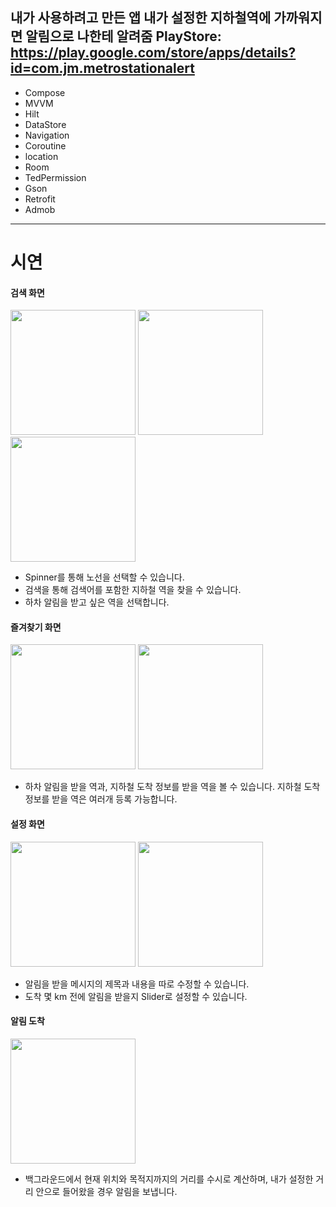 내가 사용하려고 만든 앱
내가 설정한 지하철역에 가까워지면 알림으로 나한테 알려줌
PlayStore: https://play.google.com/store/apps/details?id=com.jm.metrostationalert
----------------------------------
- Compose
- MVVM
- Hilt
- DataStore
- Navigation
- Coroutine
- location
- Room
- TedPermission
- Gson
- Retrofit
- Admob

----------------------------------

# 시연
#### 검색 화면

<img src = "https://github.com/user-attachments/assets/11db063a-230e-4c20-8658-f7ddfddc3fdb" width = "200">
<img src = "https://github.com/user-attachments/assets/7bec7fc3-253c-48a8-b3cf-942b5d8b0ed7" width = "200">
<img src = "https://github.com/user-attachments/assets/2c29375d-9f6a-4200-881c-61a59c97977a" width = "200">

- Spinner를 통해 노선을 선택할 수 있습니다.
- 검색을 통해 검색어를 포함한 지하철 역을 찾을 수 있습니다.
- 하차 알림을 받고 싶은 역을 선택합니다.

#### 즐겨찾기 화면
<img src = "https://github.com/user-attachments/assets/464968f4-17f4-44b8-a7b6-5a8364650be8" width = "200">
<img src = "https://github.com/user-attachments/assets/36e11c88-3d56-4eee-a675-b1893d1c2942" width = "200">

- 하차 알림을 받을 역과, 지하철 도착 정보를 받을 역을 볼 수 있습니다. 지하철 도착 정보를 받을 역은 여러개 등록 가능합니다.

#### 설정 화면
<img src = "https://github.com/user-attachments/assets/6821f6ee-ee0e-4952-b2f6-8fcc1eb6efe9" width = "200">
<img src = "https://github.com/user-attachments/assets/049d80c2-b7ac-4f43-9f78-6141cec3274e" width = "200">

- 알림을 받을 메시지의 제목과 내용을 따로 수정할 수 있습니다.
- 도착 몇 km 전에 알림을 받을지 Slider로 설정할 수 있습니다.

#### 알림 도착
<img src = "https://github.com/user-attachments/assets/61046e13-dc16-4fba-8171-fc8524c2ed44" width = "200">

- 백그라운드에서 현재 위치와 목적지까지의 거리를 수시로 계산하며, 내가 설정한 거리 안으로 들어왔을 경우 알림을 보냅니다.
